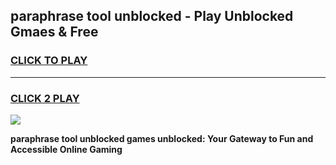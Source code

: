 
## paraphrase tool unblocked - Play Unblocked Gmaes & Free
<h3>
<a href="https://news.freeplayer.one?title=paraphrase_tool_unblocked&ref=23F">CLICK TO PLAY</a></h3>
<hr>

<h3>
<a href="https://news.freeplayer.one?title=paraphrase_tool_unblocked&ref=23F">CLICK 2 PLAY</a>
  
</h3>

<a href="https://news.freeplayer.one?title=paraphrase_tool_unblocked&ref=23F/"><img src="https://clearcache.store/games.png"></a>


**paraphrase tool unblocked games unblocked: Your Gateway to Fun and Accessible Online Gaming**
